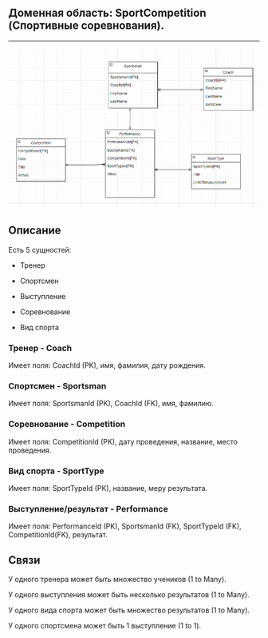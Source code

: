 ## Доменная область: SportCompetition (Спортивные соревнования).

---

![SportCompetition-er-diagramm](SportCompetition-er.jpg)

## Описание

Есть 5 сущностей:

- Тренер

- Спортсмен

- Выступление

- Соревнование

- Вид спорта

### Тренер - Coach

Имеет поля: CoachId (PK), имя, фамилия, дату рождения.

### Спортсмен - Sportsman

Имеет поля: SportsmanId (PK), CoachId (FK), имя, фамилию.

### Соревнование - Competition

Имеет поля: CompetitionId (PK), дату проведения, название, место проведения.

### Вид спорта - SportType

Имеет поля: SportTypeId (PK), название, меру результата.

### Выступление/результат - Performance

Имеет поля: PerformanceId (PK), SportsmanId (FK), SportTypeId (FK), CompetitionId(FK), результат.

## Связи

У одного тренера может быть множество учеников (1 to Many).

У одного выступления может быть несколько результатов (1 to Many).

У одного вида спорта может быть множество результатов (1 to Many).

У одного спортсмена может быть 1 выступление (1 to 1).